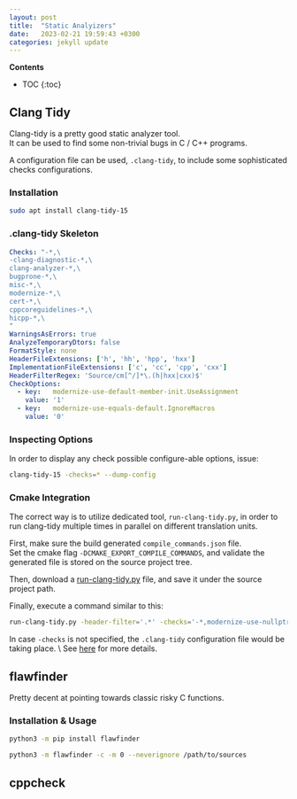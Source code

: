 ```yaml
---
layout: post
title:  "Static Analyizers"
date:   2023-02-21 19:59:43 +0300
categories: jekyll update
---
```


**Contents**
* TOC
{:toc}
## Clang Tidy

Clang-tidy is a pretty good static analyzer tool. \
It can be used to find some non-trivial bugs in C / C++ programs.

A configuration file can be used, `.clang-tidy`, to include some sophisticated checks configurations. 

### Installation 

```bash
sudo apt install clang-tidy-15
```

### .clang-tidy Skeleton

```yaml
Checks: "-*,\
-clang-diagnostic-*,\
clang-analyzer-*,\
bugprone-*,\
misc-*,\
modernize-*,\
cert-*,\
cppcoreguidelines-*,\
hicpp-*,\
"
WarningsAsErrors: true
AnalyzeTemporaryDtors: false
FormatStyle: none
HeaderFileExtensions: ['h', 'hh', 'hpp', 'hxx']
ImplementationFileExtensions: ['c', 'cc', 'cpp', 'cxx']
HeaderFilterRegex: 'Source/cm[^/]*\.(h|hxx|cxx)$'
CheckOptions:
  - key:   modernize-use-default-member-init.UseAssignment
    value: '1'
  - key:   modernize-use-equals-default.IgnoreMacros
    value: '0'
```

### Inspecting Options

In order to display any check possible configure-able options, issue: 

```bash
clang-tidy-15 -checks=* --dump-config
```

### Cmake Integration

The correct way is to utilize dedicated tool, `run-clang-tidy.py`, in order to run clang-tidy multiple times in parallel on different translation units. 

First, make sure the build generated `compile_commands.json` file. \
Set the cmake flag `-DCMAKE_EXPORT_COMPILE_COMMANDS`, and validate the generated file is stored on the source project tree. 

Then, download a [run-clang-tidy.py][clang-tidy-script] file, and save it under the source project path. 

Finally, execute a command similar to this:

```bash
run-clang-tidy.py -header-filter='.*' -checks='-*,modernize-use-nullptr'
```

In case `-checks` is not specified, the `.clang-tidy` configuration file would be taking place. \ 
See [here][detailed-clang] for more details. 

## flawfinder

Pretty decent at pointing towards classic risky C functions.

### Installation & Usage

```bash
python3 -m pip install flawfinder

python3 -m flawfinder -c -m 0 --neverignore /path/to/sources
```

## cppcheck

[clang-tidy-script]: https://github.com/llvm-mirror/clang-tools-extra/blob/master/clang-tidy/tool/run-clang-tidy.py
[detailed-clang]: https://www.kdab.com/clang-tidy-part-1-modernize-source-code-using-c11c14/
